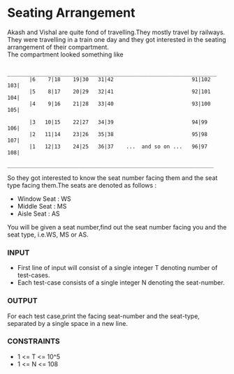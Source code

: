 # Seating Arrangement
Akash and Vishal are quite fond of travelling.They mostly travel by railways.  
They were travelling in a train one day and they got interested in the seating arrangement of their compartment.  
The compartment looked something like

```
       ___________________________________________________________________
       |6    7|18    19|30   31|42                         91|102    103|
       |5    8|17    20|29   32|41                         92|101    104|
       |4    9|16    21|28   33|40                         93|100    105|

       |3   10|15    22|27   34|39                         94|99     106|
       |2   11|14    23|26   35|38                         95|98     107|
       |1   12|13    24|25   36|37    ...  and so on ...   96|97     108|
       __________________________________________________________________
```


So they got interested to know the seat number facing them and the seat type facing them.The seats are denoted as follows :

* Window Seat : WS
* Middle Seat : MS
* Aisle Seat : AS


You will be given a seat number,find out the seat number facing you and the seat type, i.e.WS, MS or AS.

### INPUT
* First line of input will consist of a single integer T denoting number of test-cases.
* Each test-case consists of a single integer N denoting the seat-number.

### OUTPUT 
For each test case,print the facing seat-number and the seat-type, separated by a single space in a new line.

### CONSTRAINTS 
* 1 <= T <= 10^5
* 1 <= N <= 108
